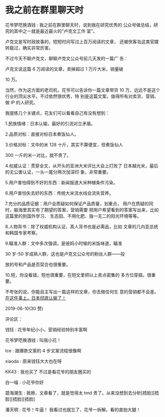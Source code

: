 # 我之前在群里聊天时

花爷梦呓换酒钱 : 我之前在群里聊天时，说到我在研究优秀的 公众号做总结，研究的其中之一就是最近最火的“卢克文工作 室”。

卢克文是写时政故事的，短短时间写过上百万阅读的文章， 还被侠客岛这类官媒转载过，确实非常厉害。

不过今天不聊卢克文，聊聊卢克文公众号前几天发的一篇广 告：

卢克文说这篇 6 万阅读的文章，卖掉超过 1 万斤大米，销量破

10 万。

当然，作为这方面的老司机，花爷可以告诉你一篇文章带货 10 万，远远不是这个行业的顶尖水平。不过依然很优秀，特 别是这篇文案，值得所有对卖货、营销、做 IP 的人研究。

我提练几个关键点，花友们可以看看自己有没有想到：

1.民族情绪：日本认输，最好的引流对立矛盾。

2.品质对标：直接对标日本煮饭仙人。

3.价格对标：文中的米 128 十斤，其实不算便宜，但煮饭仙人

300 一斤的米一对比，就不贵了。

4.权威认证：贯穿全文，从开头的亚洲大米评比大会上打败了 日本越光米，最后的无公害认证，一头一尾分两次加深印 象，非常重要。

5.用户害怕得到不好的东西：新闻报道大米种植条件污染。

6.用户害怕失去好的东西：传统大米流水线会流失营养。

7.充分的品质证据：用户会质疑如何保证产品质量，划重点， 用户在质疑的同时，脑海里其实有了期望的答案，营销需要 把用户希望看到的答案写出来，比如这篇里的到国外学习、 生态田、不用化肥、独一无二的阳光环境等等。

8.人物背书：除了权威机构认证，真人背书也是必需品，比如 文章的几内亚总统和韩国专家考察。

9.瞄准人群：文中多次强调，是爸妈小时候的米饭味道，瞄准

30 岁-50 岁成熟人群，这也是卢克文公众号的粉丝人群——投

放的号和产品是否契合也很重要。

10.短，你没看错，短也很重要，在短文里把以上卖点密集的 多方位穿插，很重要。

不夸张的说，你能自主写出一篇这样的文章，你去做任何生 意的营销都不会差。[在这件事上，日本彻底认输了！](https://mp.weixin.qq.com/s/hlMecvT4Ch38_pNl7_IbAQ)

2019-06-10(30 赞)

评论区：

钱钰 : 花爷年纪小小，营销经验特别丰富啊

花爷梦呓换酒钱 : 叫我小花！

Ice : 跟爆款文案的 4 步文案流程很像啊

xiaoda : 原来钱钰大大也在呀

KK43 : 我也买了 不过是看花爷的朋友圈买的

白一喵 : 小花爷你好

碧海潮生 : 我擦，文章看了，就是觉得太 tmd 贵了。从来没想到去分析[捂脸][捂脸][捂脸][捂脸]

潘天明 : 花爷！牛逼！ 我看过也就忘了，花爷一拆解。看的直拍大腿！